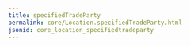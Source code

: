 ```yaml
---
title: specifiedTradeParty
permalink: core/Location.specifiedTradeParty.html
jsonid: core_location_specifiedtradeparty
---
```

